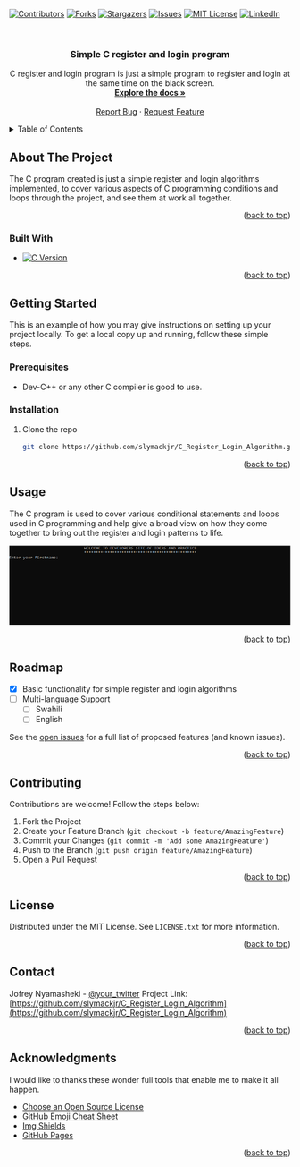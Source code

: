 <!-- Improved compatibility of back to top link: See: https://github.com/othneildrew/Best-README-Template/pull/73 -->
<a name="readme-top"></a>



<!-- PROJECT SHIELDS -->

[![Contributors][contributors-shield]][contributors-url]
[![Forks][forks-shield]][forks-url]
[![Stargazers][stars-shield]][stars-url]
[![Issues][issues-shield]][issues-url]
[![MIT License][license-shield]][license-url]
[![LinkedIn][linkedin-shield]][linkedin-url]



<!-- PROJECT LOGO -->
<br />
<div align="center">
  <a href="https://https://github.com/slymackjr/C_Register_Login_Algorithm">
  </a>

  <h3 align="center">Simple C register and login program</h3>

  <p align="center">
    C register and login program is just a simple program to register and login at the same time on the black screen.
    <br />
    <a href="https://github.com/slymackjr/E-commerce-Home-Page-Project-Test-1"><strong>Explore the docs »</strong></a>
    <br />
    <br />
    <a href="https://github.com/slymackjr/E-commerce-Home-Page-Project-Test-1/issues">Report Bug</a>
    ·
    <a href="https://github.com/slymackjr/E-commerce-Home-Page-Project-Test-1/issues">Request Feature</a>
  </p>
</div>



<!-- TABLE OF CONTENTS -->
<details>
  <summary>Table of Contents</summary>
  <ol>
    <li>
      <a href="#about-the-project">About The Project</a>
      <ul>
        <li><a href="#built-with">Built With</a></li>
      </ul>
    </li>
    <li>
      <a href="#getting-started">Getting Started</a>
      <ul>
        <li><a href="#prerequisites">Prerequisites</a></li>
        <li><a href="#installation">Installation</a></li>
      </ul>
    </li>
    <li><a href="#usage">Usage</a></li>
    <li><a href="#roadmap">Roadmap</a></li>
    <li><a href="#contributing">Contributing</a></li>
    <li><a href="#license">License</a></li>
    <li><a href="#contact">Contact</a></li>
    <li><a href="#acknowledgments">Acknowledgments</a></li>
  </ol>
</details>



<!-- ABOUT THE PROJECT -->
## About The Project

The C program created is just a simple register and login algorithms implemented, to cover various aspects of C programming conditions and loops through the project, and see them at work all together.

<p align="right">(<a href="#readme-top">back to top</a>)</p>



### Built With

* [![C Version][C-shield]][C-url]


<p align="right">(<a href="#readme-top">back to top</a>)</p>



<!-- GETTING STARTED -->
## Getting Started

This is an example of how you may give instructions on setting up your project locally. To get a local copy up and running, follow these simple steps.
### Prerequisites

* Dev-C++ or any other C compiler is good to use.

### Installation

1. Clone the repo
   ```sh
   git clone https://github.com/slymackjr/C_Register_Login_Algorithm.git
   ```

<p align="right">(<a href="#readme-top">back to top</a>)</p>
<!-- USAGE -->   

## Usage

The C program is used to cover various conditional statements and loops used in C programming and help give a broad view on how they come together to bring out the register and login patterns to life.

<div style="overflow-x: auto; white-space: nowrap;">
  <img src="screenshots/c1.png" alt="Image 1" style="display: inline-block; max-width: 100%;">
</div>

<p align="right">(<a href="#readme-top">back to top</a>)</p>



<!-- ROADMAP -->
## Roadmap

- [x] Basic functionality for simple register and login algorithms
- [ ] Multi-language Support
    - [ ] Swahili
    - [ ] English

See the [open issues](https://github.com/slymackjr/C_Register_Login_Algorithm/issues) for a full list of proposed features (and known issues).

<p align="right">(<a href="#readme-top">back to top</a>)</p>



<!-- CONTRIBUTING -->
## Contributing

Contributions are welcome! Follow the steps below:

1. Fork the Project
2. Create your Feature Branch (`git checkout -b feature/AmazingFeature`)
3. Commit your Changes (`git commit -m 'Add some AmazingFeature'`)
4. Push to the Branch (`git push origin feature/AmazingFeature`)
5. Open a Pull Request

<p align="right">(<a href="#readme-top">back to top</a>)</p>



<!-- LICENSE -->
## License

Distributed under the MIT License. See `LICENSE.txt` for more information.

<p align="right">(<a href="#readme-top">back to top</a>)</p>



<!-- CONTACT -->
## Contact

Jofrey Nyamasheki - [@your_twitter](https://twitter.com/your_username) 
Project Link: [https://github.com/slymackjr/C_Register_Login_Algorithm](https://github.com/slymackjr/C_Register_Login_Algorithm)

<p align="right">(<a href="#readme-top">back to top</a>)</p>



<!-- ACKNOWLEDGMENTS -->
## Acknowledgments

I would like to thanks these wonder full tools that enable me to make it all happen.

* [Choose an Open Source License](https://choosealicense.com)
* [GitHub Emoji Cheat Sheet](https://www.webpagefx.com/tools/emoji-cheat-sheet)
* [Img Shields](https://shields.io)
* [GitHub Pages](https://pages.github.com)

<p align="right">(<a href="#readme-top">back to top</a>)</p>



<!-- MARKDOWN LINKS & IMAGES -->
<!-- https://www.markdownguide.org/basic-syntax/#reference-style-links -->
[contributors-shield]: https://img.shields.io/github/contributors/slymackjr/C_Register_Login_Algorithm.svg?style=for-the-badge&color=4EA94B
[contributors-url]: https://github.com/slymackjr/C_Register_Login_Algorithm/graphs/contributors
[forks-shield]: https://img.shields.io/github/forks/slymackjr/C_Register_Login_Algorithm.svg?style=for-the-badge
[forks-url]: https://github.com/slymackjr/C_Register_Login_Algorithm/network/members
[stars-shield]: https://img.shields.io/github/stars/slymackjr/C_Register_Login_Algorithm.svg?style=for-the-badge
[stars-url]: https://github.com/slymackjr/C_Register_Login_Algorithm/stargazers
[issues-shield]: https://img.shields.io/github/issues/slymackjr/C_Register_Login_Algorithm.svg?style=for-the-badge
[issues-url]: https://github.com/slymackjr/C_Register_Login_Algorithm/issues
[license-shield]: https://img.shields.io/github/license/slymackjr/C_Register_Login_Algorithm.svg?style=for-the-badge
[license-url]: https://github.com/slymackjr/C_Register_Login_Algorithm/blob/cfile/LICENSE.txt
[linkedin-shield]: https://img.shields.io/badge/-LinkedIn-black.svg?style=for-the-badge&logo=linkedin&colorB=555
[linkedin-url]: https://linkedin.com/in/othneildrew
[product-screenshot]: screenshots/image1.png
[Laravel.com]: https://img.shields.io/badge/Laravel-FF2D20?style=for-the-badge&logo=laravel&logoColor=white
[Laravel-url]: https://laravel.com
[Bootstrap.com]: https://img.shields.io/badge/Bootstrap-563D7C?style=for-the-badge&logo=bootstrap&logoColor=white
[Bootstrap-url]: https://getbootstrap.com
[Sass-shield]: https://img.shields.io/badge/Sass-v1.47.0-CC6699?style=for-the-badge&logo=sass&logoColor=white
[Sass-url]: https://sass-lang.com/
[HTML-shield]: https://img.shields.io/badge/HTML-v5-4EA94B?style=for-the-badge&logo=html5&logoColor=white
[HTML-url]: https://developer.mozilla.org/en-US/docs/Web/HTML
[PHP-shield]: https://img.shields.io/badge/PHP-v8.0-777BB4?style=for-the-badge&logo=php&logoColor=white
[PHP-url]: https://www.php.net/
[CSS-shield]: https://img.shields.io/badge/CSS-v3-1572B6?style=for-the-badge&logo=css3&logoColor=white
[CSS-url]: https://developer.mozilla.org/en-US/docs/Web/CSS
[JavaScript-shield]: https://img.shields.io/badge/JavaScript-ES6-F7DF1E?style=for-the-badge&logo=javascript&logoColor=black
[JavaScript-url]: https://developer.mozilla.org/en-US/docs/Web/JavaScript
[C-shield]: https://img.shields.io/badge/C-00599C?style=for-the-badge&logo=c&logoColor=white
[C-url]: https://www.learn-c.org/


